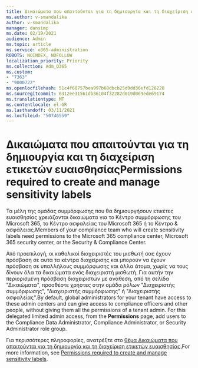 ```yaml
---
title: Δικαιώματα που απαιτούνται για τη δημιουργία και τη διαχείριση ετικετών ευαισθησίας
ms.author: v-smandalika
author: v-smandalika
manager: dansimp
ms.date: 02/19/2021
audience: Admin
ms.topic: article
ms.service: o365-administration
ROBOTS: NOINDEX, NOFOLLOW
localization_priority: Priority
ms.collection: Adm_O365
ms.custom:
- "7363"
- "9000722"
ms.openlocfilehash: 51c4f60757bea997b68dbcb25d9dd36efd126228
ms.sourcegitcommit: 6312ee31561db36104f32282d019d069ede69174
ms.translationtype: MT
ms.contentlocale: el-GR
ms.lasthandoff: 03/11/2021
ms.locfileid: "50746559"
---
```

# <a name="permissions-required-to-create-and-manage-sensitivity-labels"></a><span data-ttu-id="229a2-102">Δικαιώματα που απαιτούνται για τη δημιουργία και τη διαχείριση ετικετών ευαισθησίας</span><span class="sxs-lookup"><span data-stu-id="229a2-102">Permissions required to create and manage sensitivity labels</span></span>

<span data-ttu-id="229a2-103">Τα μέλη της ομάδας συμμόρφωσης που θα δημιουργήσουν ετικέτες ευαισθησίας χρειάζονται δικαιώματα για το Κέντρο συμμόρφωσης του Microsoft 365, το Κέντρο ασφαλείας του Microsoft 365 ή το Κέντρο & ασφάλειας.</span><span class="sxs-lookup"><span data-stu-id="229a2-103">Members of your compliance team who will create sensitivity labels need permissions to the Microsoft 365 compliance center, Microsoft 365 security center, or the Security & Compliance Center.</span></span>

<span data-ttu-id="229a2-104">Από προεπιλογή, οι καθολικοί διαχειριστές του μισθωτή σας έχουν πρόσβαση σε αυτά τα κέντρα διαχείρισης και μπορούν να έχουν πρόσβαση σε υπαλλήλους συμμόρφωσης και άλλα άτομα, χωρίς να τους δίνουν όλα τα δικαιώματα ενός διαχειριστή μισθωτή. Για αυτήν την περιορισμένη πρόσβαση  διαχειριστών με ανάθεση, από τη σελίδα "Δικαιώματα", προσθέστε χρήστες στην ομάδα ρόλων "Διαχειριστής συμμόρφωσης", "Διαχειριστής συμμόρφωσης" ή "Διαχειριστής ασφαλείας".</span><span class="sxs-lookup"><span data-stu-id="229a2-104">By default, global administrators for your tenant have access to these admin centers and can give access to compliance officers and other people, without giving them all the permissions of a tenant admin. For this delegated limited admin access, from the **Permissions** page, add users to the Compliance Data Administrator, Compliance Administrator, or Security Administrator role group.</span></span>

<span data-ttu-id="229a2-105">Για περισσότερες πληροφορίες, ανατρέξτε στο [θέμα Δικαιώματα που απαιτούνται για τη δημιουργία και τη διαχείριση ετικετών ευαισθησίας.](https://docs.microsoft.com/microsoft-365/compliance/get-started-with-sensitivity-labels)</span><span class="sxs-lookup"><span data-stu-id="229a2-105">For more information, see [Permissions required to create and manage sensitivity labels](https://docs.microsoft.com/microsoft-365/compliance/get-started-with-sensitivity-labels).</span></span>